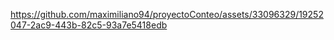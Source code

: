 

https://github.com/maximiliano94/proyectoConteo/assets/33096329/19252047-2ac9-443b-82c5-93a7e5418edb

